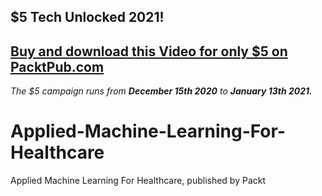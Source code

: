 ## $5 Tech Unlocked 2021!
[Buy and download this Video for only $5 on PacktPub.com](https://www.packtpub.com/product/applied-machine-learning-for-healthcare-video/9781789951189)
-----
*The $5 campaign         runs from __December 15th 2020__ to __January 13th 2021.__*

# Applied-Machine-Learning-For-Healthcare
Applied Machine Learning For Healthcare, published by Packt
